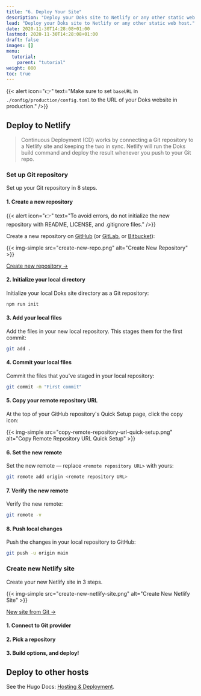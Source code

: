 ```yaml
---
title: "6. Deploy Your Site"
description: "Deploy your Doks site to Netlify or any other static web host."
lead: "Deploy your Doks site to Netlify or any other static web host."
date: 2020-11-30T14:28:08+01:00
lastmod: 2020-11-30T14:28:08+01:00
draft: false
images: []
menu:
  tutorial:
    parent: "tutorial"
weight: 080
toc: true
---
```


{{< alert icon="👉" text="Make sure to set <code>baseURL</code> in <code>./config/production/config.toml</code> to the URL of your Doks website in production." />}}

## Deploy to Netlify

> Continuous Deployment (CD) works by connecting a Git repository to a Netlify site and keeping the two in sync. Netlify will run the Doks build command and deploy the result whenever you push to your Git repo.

### Set up Git repository

Set up your Git repository in 8 steps.

#### 1. Create a new repository

{{< alert icon="👉" text="To avoid errors, do not initialize the new repository with README, LICENSE, and .gitignore files." />}}

Create a new repository on [GitHub](https://github.com/) (or [GitLab](https://gitlab.com/), or [Bitbucket](https://bitbucket.org/)):

{{< img-simple src="create-new-repo.png" alt="Create New Repository" >}}

[Create new repository →](https://github.com/new)

#### 2. Initialize your local directory

Initialize your local Doks site directory as a Git repository:

```bash
npm run init
```

#### 3. Add your local files

Add the files in your new local repository. This stages them for the first commit:

```bash
git add .
```

#### 4. Commit your local files

Commit the files that you've staged in your local repository:

```bash
git commit -m "First commit"
```

#### 5. Copy your remote repository URL

At the top of your GitHub repository's Quick Setup page, click the copy icon:

{{< img-simple src="copy-remote-repository-url-quick-setup.png" alt="Copy Remote Repository URL Quick Setup" >}}

#### 6. Set the new remote

Set the new remote — replace `<remote repository URL>` with yours:

```bash
git remote add origin <remote repository URL>
```

#### 7. Verify the new remote

Verify the new remote:

```bash
git remote -v
```

#### 8. Push local changes

Push the changes in your local repository to GitHub:

```bash
git push -u origin main
```

### Create new Netlify site

Create your new Netlify site in 3 steps.

{{< img-simple src="create-new-netlify-site.png" alt="Create New Netlify Site" >}}

[New site from Git →](https://app.netlify.com/start)

#### 1. Connect to Git provider

#### 2. Pick a repository

#### 3. Build options, and deploy!

## Deploy to other hosts

See the Hugo Docs: [Hosting & Deployment](https://gohugo.io/hosting-and-deployment/).
